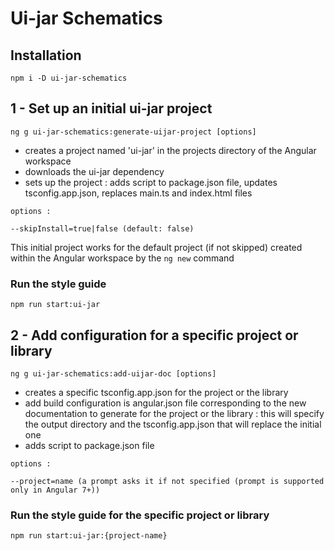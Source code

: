 # Ui-jar Schematics

## Installation

```
npm i -D ui-jar-schematics
```

## 1 - Set up an initial ui-jar project

```
ng g ui-jar-schematics:generate-uijar-project [options]
```

- creates a project named 'ui-jar' in the projects directory of the Angular workspace
- downloads the ui-jar dependency
- sets up the project : adds script to package.json file, updates tsconfig.app.json, replaces main.ts and index.html files

```
options :

--skipInstall=true|false (default: false)
```

This initial project works for the default project (if not skipped) created within the Angular workspace by the `ng new` command

### Run the style guide

```
npm run start:ui-jar
```

## 2 - Add configuration for a specific project or library

```
ng g ui-jar-schematics:add-uijar-doc [options]
```

- creates a specific tsconfig.app.json for the project or the library
- add build configuration is angular.json file corresponding to the new documentation to generate for the project or the library : this will specify the output directory and the tsconfig.app.json that will replace the initial one
- adds script to package.json file

```
options :

--project=name (a prompt asks it if not specified (prompt is supported only in Angular 7+))
```

### Run the style guide for the specific project or library

```
npm run start:ui-jar:{project-name}
```
